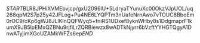 $START$BLR8JPHiXVMEbvjcp/gxU2096lU+5LdryaTYunuXc00OkzVJpUOL/uq268qpM2S7p25y42JFLog+Pu4NE6LYQPTm3nUafeNrnAwo7vTOUC8BboEm0rOC9/cKp6gWJ8JLlKlnQQFWyq5+fniRS1UDxef8yknWHby8s1DdgmaprF1kumX9JB5lpEMxQZBNu9rjfiLrZQRBiewzx8wADTkNjyrr6bVzftYYHGTQgyA1DnwATyjimXGoUZAMkWFZs6ep$END$